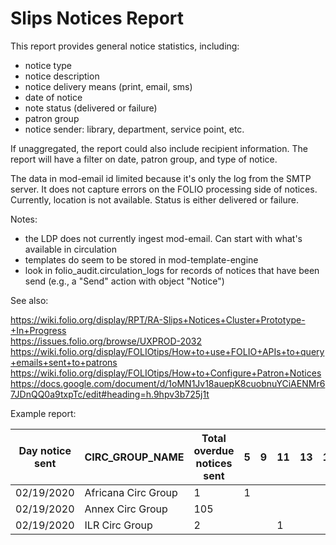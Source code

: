 # Slips Notices Report

This report provides general notice statistics, including:

-  notice type
-  notice description
-  notice delivery means (print, email, sms)
-  date of notice
-  note status (delivered or failure)
-  patron group
-  notice sender: library, department, service point, etc.  

If unaggregated, the report could also include recipient information. The report will have a filter on date, patron group, and type of notice.

The data in mod-email id limited because it's only the log from the SMTP server. It does not capture errors on the FOLIO processing
side of notices. Currently, location is not available. Status is either delivered or failure.

Notes: 

- the LDP does not currently ingest mod-email. Can start with what's available in circulation
- templates do seem to be stored in mod-template-engine
- look in folio\_audit.circulation\_logs for records of notices that have been send (e.g., a "Send" action with object "Notice")

See also: 

<https://wiki.folio.org/display/RPT/RA-Slips+Notices+Cluster+Prototype-+In+Progress>    
<https://issues.folio.org/browse/UXPROD-2032>
<https://wiki.folio.org/display/FOLIOtips/How+to+use+FOLIO+APIs+to+query+emails+sent+to+patrons>
<https://wiki.folio.org/display/FOLIOtips/How+to+Configure+Patron+Notices>
<https://docs.google.com/document/d/1oMN1Jv18auepK8cuobnuYCiAENMr67JDnQQ0a9txpTc/edit#heading=h.9hpv3b725j1t>




Example report:

| Day notice sent | CIRC\_GROUP\_NAME | Total overdue notices sent | 5 | 9 | 11 | 13 | 15 | 17 | 19 | 21 | 23 |
| --- | --- | --- | --- | --- | --- | --- | --- | --- | --- | --- | --- |
| 02/19/2020 | Africana Circ Group | 1 | 1 |  |  |  |  |  |  |  |  |
| 02/19/2020 | Annex Circ Group | 105 |  |  |  |  |  | 105 |  |  |  |
| 02/19/2020 | ILR Circ Group | 2 |  |  | 1 |  |  |  |  |  | 1 |